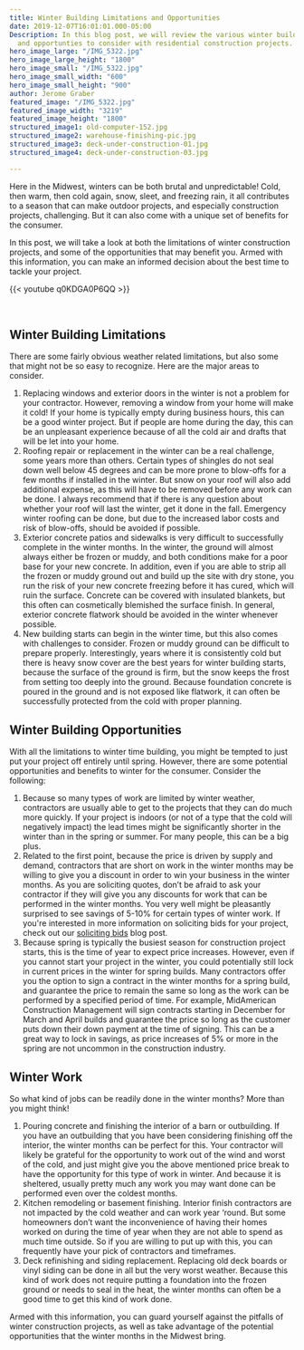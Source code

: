 ```yaml
---
title: Winter Building Limitations and Opportunities
date: 2019-12-07T16:01:01.000-05:00
Description: In this blog post, we will review the various winter building limitations
  and opportunties to consider with residential construction projects.
hero_image_large: "/IMG_5322.jpg"
hero_image_large_height: "1800"
hero_image_small: "/IMG_5322.jpg"
hero_image_small_width: "600"
hero_image_small_height: "900"
author: Jerome Graber
featured_image: "/IMG_5322.jpg"
featured_image_width: "3219"
featured_image_height: "1800"
structured_image1: old-computer-152.jpg
structured_image2: warehouse-finishing-pic.jpg
structured_image3: deck-under-construction-01.jpg
structured_image4: deck-under-construction-03.jpg

---
```

Here in the Midwest, winters can be both brutal and unpredictable! Cold, then warm, then cold again, snow, sleet, and freezing rain, it all contributes to a season that can make outdoor projects, and especially construction projects, challenging. But it can also come with a unique set of benefits for the consumer.

In this post, we will take a look at both the limitations of winter construction projects, and some of the opportunities that may benefit you. Armed with this information, you can make an informed decision about the best time to tackle your project.

{{< youtube q0KDGA0P6QQ >}}

<br>

## Winter Building Limitations

There are some fairly obvious weather related limitations, but also some that might not be so easy to recognize. Here are the major areas to consider.

1. Replacing windows and exterior doors in the winter is not a problem for your contractor. However, removing a window from your home will make it cold! If your home is typically empty during business hours, this can be a good winter project. But if people are home during the day, this can be an unpleasant experience because of all the cold air and drafts that will be let into your home.
2. Roofing repair or replacement in the winter can be a real challenge, some years more than others. Certain types of shingles do not seal down well below 45 degrees and can be more prone to blow-offs for a few months if installed in the winter. But snow on your roof will also add additional expense, as this will have to be removed before any work can be done. I always recommend that if there is any question about whether your roof will last the winter, get it done in the fall. Emergency winter roofing can be done, but due to the increased labor costs and risk of blow-offs, should be avoided if possible.
3. Exterior concrete patios and sidewalks is very difficult to successfully complete in the winter months. In the winter, the ground will almost always either be frozen or muddy, and both conditions make for a poor base for your new concrete. In addition, even if you are able to strip all the frozen or muddy ground out and build up the site with dry stone, you run the risk of your new concrete freezing before it has cured, which will ruin the surface. Concrete can be covered with insulated blankets, but this often can cosmetically blemished the surface finish. In general, exterior concrete flatwork should be avoided in the winter whenever possible.
4. New building starts can begin in the winter time, but this also comes with challenges to consider. Frozen or muddy ground can be difficult to prepare properly. Interestingly, years where it is consistently cold but there is heavy snow cover are the best years for winter building starts, because the surface of the ground is firm, but the snow keeps the frost from setting too deeply into the ground. Because foundation concrete is poured in the ground and is not exposed like flatwork, it can often be successfully protected from the cold with proper planning.

## Winter Building Opportunities

With all the limitations to winter time building, you might be tempted to just put your project off entirely until spring. However, there are some potential opportunities and benefits to winter for the consumer. Consider the following:

1. Because so many types of work are limited by winter weather, contractors are usually able to get to the projects that they can do much more quickly. If your project is indoors (or not of a type that the cold will negatively impact) the lead times might be significantly shorter in the winter than in the spring or summer. For many people, this can be a big plus.
2. Related to the first point, because the price is driven by supply and demand, contractors that are short on work in the winter months may be willing to give you a discount in order to win your business in the winter months. As you are soliciting quotes, don’t be afraid to ask your contractor if they will give you any discounts for work that can be performed in the winter months. You very well might be pleasantly surprised to see savings of 5-10% for certain types of winter work.  If you're interested in more information on soliciting bids for your project, check out our [soliciting bids](/blog/selecting-a-contractor-for-your-project-soliciting-bids/) blog post.
3. Because spring is typically the busiest season for construction project starts, this is the time of year to expect price increases. However, even if you cannot start your project in the winter, you could potentially still lock in current prices in the winter for spring builds. Many contractors offer you the option to sign a contract in the winter months for a spring build, and guarantee  the price to remain the same so long as the work can be performed by a specified period of time. For example, MidAmerican Construction Management will sign contracts starting in December for March and April builds and guarantee the price so long as the customer puts down their down payment at the time of signing. This can be a great way to lock in savings, as price increases of 5% or more in the spring are not uncommon in the construction industry.

## Winter Work

So what kind of jobs can be readily done in the winter months? More than you might think!

1. Pouring concrete and  finishing the interior of a barn or outbuilding. If you have an outbuilding that you have been considering finishing off the interior, the winter months can be perfect for this. Your contractor will likely be grateful for the opportunity to work out of the wind and worst of the cold, and just might give you the above mentioned price break to have the opportunity for this type of work in winter. And because it is sheltered, usually pretty much any work you may want done can be performed even over the coldest months.
2. Kitchen remodeling or basement finishing.  Interior finish contractors are not impacted by the cold weather and can work year ‘round. But some homeowners don’t want the inconvenience of having their homes worked on during the time of year when they are not able to spend as much time outside. So if you are willing to put up with this, you can frequently have your pick of contractors and timeframes.
3. Deck refinishing and siding replacement. Replacing old deck boards or vinyl siding can be done in all but the very worst weather. Because this kind of work does not require putting a foundation into the frozen ground or needs to seal in the heat, the winter months can often be a good time to get this kind of work done.

Armed with this information, you can guard yourself against the pitfalls of winter construction projects, as well as take advantage of the potential opportunities that the winter months in the Midwest bring.
